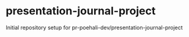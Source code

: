# presentation-journal-project

Initial repository setup for pr-poehali-dev/presentation-journal-project